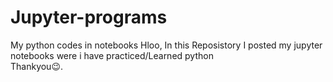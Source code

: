 # Jupyter-programs
My python codes in notebooks
Hloo, In this Reposistory I posted my jupyter notebooks were i have practiced/Learned python<br>Thankyou😉.
